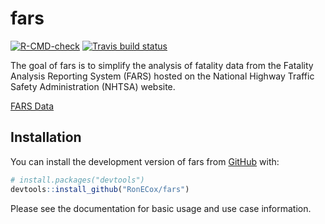 
<!-- README.md is generated from README.Rmd. Please edit that file -->

# fars

<!-- badges: start -->

[![R-CMD-check](https://github.com/RonECox/fars/actions/workflows/R-CMD-check.yaml/badge.svg)](https://github.com/RonECox/fars/actions/workflows/R-CMD-check.yaml)
[![Travis build
status](https://travis-ci.com/RonECox/fars.svg?branch=main)](https://travis-ci.com/RonECox/fars)
<!-- badges: end -->

The goal of fars is to simplify the analysis of fatality data from the
Fatality Analysis Reporting System (FARS) hosted on the National Highway
Traffic Safety Administration (NHTSA) website.

[FARS
Data](https://www.nhtsa.gov/research-data/fatality-analysis-reporting-system-fars)

## Installation

You can install the development version of fars from
[GitHub](https://github.com/) with:

``` r
# install.packages("devtools")
devtools::install_github("RonECox/fars")
```

Please see the documentation for basic usage and use case information.
